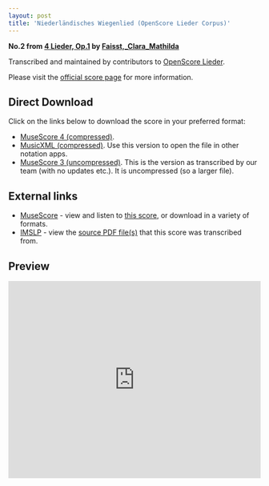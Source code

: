 ```yaml
---
layout: post
title: 'Niederländisches Wiegenlied (OpenScore Lieder Corpus)'
---
```


__No.2 from [4 Lieder, Op.1](https://fourscoreandmore.org/OpenScore/Faisst%2C_Clara_Mathilda/4_Lieder%2C_Op.1/) by [Faisst,_Clara_Mathilda](https://fourscoreandmore.org/OpenScore/Faisst%2C_Clara_Mathilda)__

Transcribed and maintained by contributors to [OpenScore Lieder].

Please visit the [official score page] for more information.

[official score page]: https://musescore.com/openscore-lieder-corpus/scores/6260377
[OpenScore Lieder]: https://musescore.com/openscore-lieder-corpus

## Direct Download

Click on the links below to download the score in your preferred format:
- [MuseScore 4 (compressed)](https://fourscoreandmore.org/OpenScore/Faisst%2C_Clara_Mathilda/4_Lieder%2C_Op.1/2_Niederl%C3%A4ndisches_Wiegenlied.mscz).
- [MusicXML (compressed)](https://fourscoreandmore.org/OpenScore/Faisst%2C_Clara_Mathilda/4_Lieder%2C_Op.1/2_Niederl%C3%A4ndisches_Wiegenlied.mxl). Use this version to open the file in other notation apps.
- [MuseScore 3 (uncompressed)](https://raw.githubusercontent.com/OpenScore/Lieder/refs/heads/main/scores/Faisst%2C_Clara_Mathilda/4_Lieder%2C_Op.1/2_Niederl%C3%A4ndisches_Wiegenlied/lc6260377.mscx). This is the version as transcribed by our team (with no updates etc.). It is uncompressed (so a larger file).

## External links

- [MuseScore] - view and listen to [this score][MuseScore], or download in a variety of formats.
- [IMSLP] - view the [source PDF file(s)][IMSLP] that this score was transcribed from.

[MuseScore]: https://musescore.com/score/6260377
[IMSLP]: https://imslp.org/wiki/Special:ReverseLookup/621593

## Preview

<iframe width="100%" height="394" src="https://musescore.com/openscore-lieder-corpus/scores/6260377/embed" frameborder="0" allowfullscreen allow="autoplay; fullscreen"></iframe>
